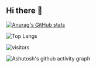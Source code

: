 ## Hi there 👋

[![Anurag's GitHub stats](https://github-readme-stats.vercel.app/api?username=KappaFish0914)](https://github.com/anuraghazra/github-readme-stats)

![Top Langs](https://github-readme-stats.vercel.app/api/top-langs/?username=KappaFish0914)

![visitors](https://visitor-badge.glitch.me/badge?page_id=page.id&left_color=green&right_color=red)

![Ashutosh's github activity graph](https://github-readme-activity-graph.vercel.app/graph?username=KappaFish0914)

<!--
**KappaFish0914/KappaFish0914** is a ✨ _special_ ✨ repository because its `README.md` (this file) appears on your GitHub profile.

Here are some ideas to get you started:

- 🔭 I’m currently working on ...
- 🌱 I’m currently learning ...
- 👯 I’m looking to collaborate on ...
- 🤔 I’m looking for help with ...
- 💬 Ask me about ...
- 📫 How to reach me: ...
- 😄 Pronouns: ...
- ⚡ Fun fact: ...
-->
